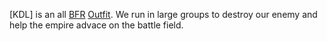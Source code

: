 \[KDL\] is an all [BFR](BFR.md) [Outfit](Outfit.md). We
run in large groups to destroy our enemy and help the empire advace on
the battle field.
